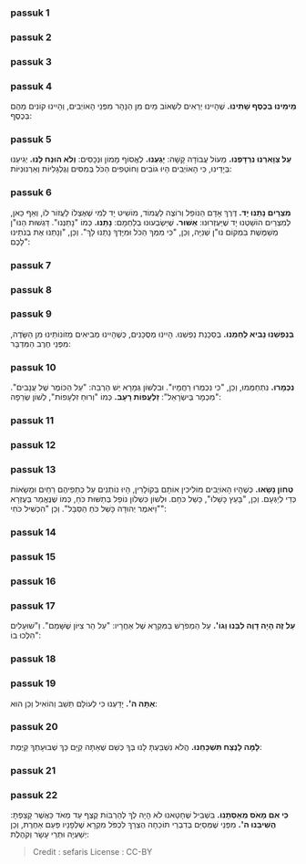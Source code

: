 
### passuk 1

### passuk 2

### passuk 3

### passuk 4
<b>מֵימֵינוּ בְּכֶסֶף שָׁתִינוּ.</b> שֶׁהָיִינוּ יְרֵאִים לִשְׁאוֹב מַיִם מִן הַנָּהָר מִפְּנֵי הָאוֹיְבִים, וְהָיִינוּ קוֹנִים מֵהֶם בְּכֶסֶף: 

### passuk 5
<b>עַל צַוָּארֵנוּ נִרְדָּפְנוּ.</b> מֵעוֹל עֲבוֹדָה קָשָׁה:
<b>יָגַעְנוּ.</b> לֶאֱסוֹף מָמוֹן וּנְכָסִים:
<b>וְלֹא הוּנַח לָנוּ.</b> יְגִיעֵנוּ בְּיָדֵינוּ, כִּי הָאוֹיְבִים הָיוּ גוֹבִים וְחוֹטְפִים הַכֹּל בְּמִסִּים וְגֻלְגָּלִיּוֹת וְאַרְנוּנִיּוֹת: 

### passuk 6
<b>מִצְרַיִם נָתַנּוּ יָד.</b> דֶּרֶךְ אָדָם הַנּוֹפֵל וְרוֹצֶה לַעֲמוֹד, מוֹשִׁיט יָד לְמִי שֶׁאֶצְלוֹ לַעֲזוֹר לוֹ, וְאַף כַּאן, לְמִצְרַיִם הוֹשַׁטְנוּ יָד שֶׁיַּעְזְרוּנוּ: 
<b>אַשּׁוּר.</b> שֶׁיַּשְׂבְּעוּנוּ בְלַחְמָם:
<b>נָתַנּוּ.</b> כְּמוֹ "נָתַנְנוּ". דַּגְשׁוּת הַנּוּ"ן מְשַׁמֶּשֶׁת בִּמְקוֹם נוּ"ן שְׁנִיָּה, וְכֵן, "כִּי מִמְּךָ הַכֹּל וּמִיָּדְךָ נָתַנּוּ לָךְ". וְכֵן, "וְנָתַנּוּ אֶת בְּנֹתֵינוּ לָכֶם": 

### passuk 7

### passuk 8

### passuk 9
<b>בְּנַפְשֵׁנוּ נָבִיא לַחְמֵנוּ.</b> בְּסַכָּנַת נַפְשֵׁנוּ. הָיִינוּ מְסֻּכָּנִים, כְּשֶׁהָיִינוּ מְבִיאִים מְזוֹנוֹתֵינוּ מִן הַשָּׂדֶה, מִפְּנֵי חֶרֶב הַמִּדְבָּר: 

### passuk 10
<b>נִכְמָרוּ.</b> נִתְחַמְּמוּ, וְכֵן, "כִּי נִכְמְרוּ רַחֲמָיו". וּבִלְשׁוֹן גְּמָרָא יֵשׁ הַרְבֵּה: "עַל הַכּוֹמֶר שֶׁל עֲנָבִים". "מִכְמָר בְּישְׂרָאֵל": 
<b>זַלְעֲפוֹת רָעָב.</b> כְּמוֹ "וְרוּחַ זִלְעָפוֹת", לְשׁוֹן שְׂרֵפָה: 

### passuk 11

### passuk 12

### passuk 13
<b>טְחוֹן נָשָׂאוּ.</b> כְּשֶׁהָיוּ הָאוֹיְבִים מוֹלִיכִין אוֹתָם בְּקוֹלָרִין, הָיוּ נוֹתְנִים עַל כְּתֵפֵיהֶם רֵחַיִם וּמַשָׂאוֹת כְּדֵי לְיַגְּעָם. וְכֵן, "בָּעֵץ כָּשָׁלוּ", כָּשַׁל כֹּחָם. וּלְשׁוֹן כִּשְׁלוֹן נוֹפֵל בְּתַשּׁוּת כֹּחַ, כְּמוֹ שֶׁנֶּאֱמַר בְּעֶזְרָא "וַיֹּאמֶר יְהוּדָה כָּשַׁל כֹּחַ הַסַּבָּל". וְכֵן "הִכְשִׁיל כֹּחִי": 

### passuk 14

### passuk 15

### passuk 16

### passuk 17
<b>עַל זֶה הָיָה דָוֶה לִבֵּנוּ וְגוֹ'.</b> עַל הַמְפֹרָשׁ בַּמִּקְרָא שֶׁל אַחֲרָיו: "עַל הַר צִיּוֹן שֶׁשָּׁמֵם". וְ"שׁוּעָלִים הִלְּכוּ בוֹ": 

### passuk 18

### passuk 19
<b>אַתָּה ה'.</b> יָדַעְנוּ כִּי לְעוֹלָם תֵּשֵׁב וְהוֹאִיל וְכֵן הוּא:

### passuk 20
<b>לָמָּה לָנֶצַח תִּשְׁכָּחֵנוּ.</b> הֲלֹא נִשְׁבַּעְתָּ לָנוּ בְּךָ כְּשֵׁם שֶׁאַתָּה קַיָּם כַּךְ שְׁבוּעָתְךָ קַיֶּמֶת:

### passuk 21

### passuk 22
<b>כִּי אִם מָאֹס מְאַסְתָּנוּ.</b> בִּשְׁבִיל שֶׁחָטָאנוּ לֹא הָיָה לְךָ לְהַרְבּוֹת קֶצֶף עַד מְאֹד כַּאֲשֶׁר קָצַפְתָּ:
<b>הֲשִׁיבֵנוּ ה'.</b> מִפְּנֵי שֶׁמְּסַיֵּם בְּדִבְרֵי תוֹכֵחָה הֻצְרַךְ לִכְפֹּל מִקְרָא שֶׁלְּפָנָיו פַּעַם אַחֶרֶת, וְכֵן יְשַׁעְיָה וּתְרֵי עָשָׂר וְקֹהֶלֶת: 

>Credit : sefaris
>License : CC-BY